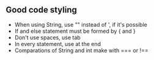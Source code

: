 ## Good code styling

-  When using String, use "" instead of ', if it's possible
-  If and else statement must be formed by { and }
-  Don't use spaces, use tab
-  In every statement, use at the end
-  Comparations of String and int make with === or !==
